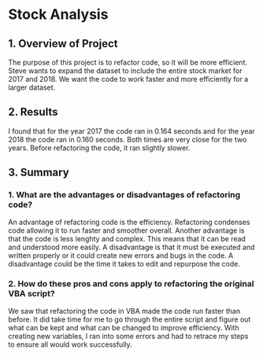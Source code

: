 # Stock Analysis
## 1. Overview of Project
The purpose of this project is to refactor code, so it will be more efficient. Steve wants to expand the dataset to include the entire stock market for 2017 and 2018. We want the code to work faster and more efficiently for a larger dataset. 
## 2. Results
I found that for the year 2017 the code ran in 0.164 seconds and for the year 2018 the code ran in 0.160 seconds. Both times are very close for the two years. Before refactoring the code, it ran slightly slower. 
  
## 3. Summary
### 1. What are the advantages or disadvantages of refactoring code?
An advantage of refactoring code is the efficiency. Refactoring condenses code allowing it to run faster and smoother overall. Another advantage is that the code is less lenghty and complex. This means that it can be read and understood more easily. A disadvantage is that it must be executed and written properly or it could create new errors and bugs in the code. A disadvantage could be the time it takes to edit and repurpose the code.  
### 2. How do these pros and cons apply to refactoring the original VBA script?
We saw that refactoring the code in VBA made the code run faster than before. It did take time for me to go through the entire script and figure out what can be kept and what can be changed to improve efficiency. With creating new variables, I ran into some errors and had to retrace my steps to ensure all would work successfully. 
